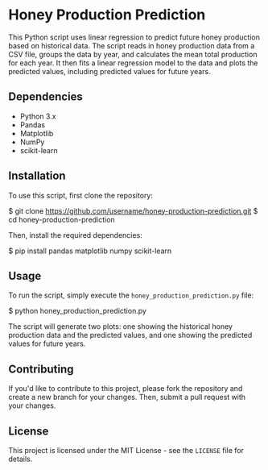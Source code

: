 # Honey Production Prediction

This Python script uses linear regression to predict future honey production based on historical data. The script reads in honey production data from a CSV file, groups the data by year, and calculates the mean total production for each year. It then fits a linear regression model to the data and plots the predicted values, including predicted values for future years.

## Dependencies

- Python 3.x
- Pandas
- Matplotlib
- NumPy
- scikit-learn

## Installation

To use this script, first clone the repository:

$ git clone https://github.com/username/honey-production-prediction.git
$ cd honey-production-prediction

Then, install the required dependencies:

$ pip install pandas matplotlib numpy scikit-learn


## Usage

To run the script, simply execute the `honey_production_prediction.py` file:

$ python honey_production_prediction.py


The script will generate two plots: one showing the historical honey production data and the predicted values, and one showing the predicted values for future years.

## Contributing

If you'd like to contribute to this project, please fork the repository and create a new branch for your changes. Then, submit a pull request with your changes.

## License

This project is licensed under the MIT License - see the `LICENSE` file for details.
